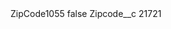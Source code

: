 <?xml version="1.0" encoding="UTF-8"?>
<CustomMetadata xmlns="http://soap.sforce.com/2006/04/metadata" xmlns:xsi="http://www.w3.org/2001/XMLSchema-instance" xmlns:xsd="http://www.w3.org/2001/XMLSchema">
    <label>ZipCode1055</label>
    <protected>false</protected>
    <values>
        <field>Zipcode__c</field>
        <value xsi:type="xsd:string">21721</value>
    </values>
</CustomMetadata>
